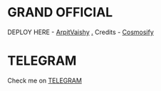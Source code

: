 # GRAND OFFICIAL

DEPLOY HERE - [ArpitVaishy](https://dashboard.heroku.com/new?button-url=https%3A%2F%2Fgithub.com%2Farpitvaishy22%2FTheAVBot&template=https%3A%2F%2Fgithub.com%2Farpitvaishy22%2FTheAVBot)
[.](https://heroku.com/deploy)
Credits - [Cosmosify](https://t.me/Cosmosify)

# TELEGRAM
Check me on [TELEGRAM](https://t.me/TheAVBot)

